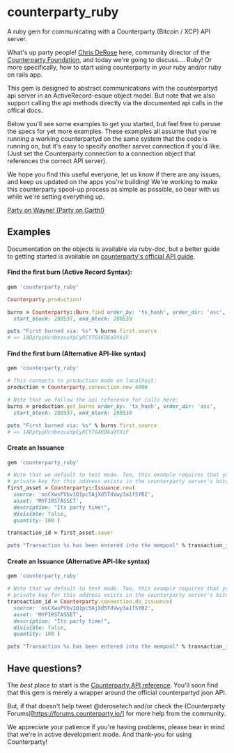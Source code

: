 counterparty_ruby
=================
A ruby gem for communicating with a Counterparty (Bitcoin / XCP) API server.

What's up party people! [Chris DeRose](https://www.chrisderose.com) here, 
community director of the [Counterparty Foundation](http://counterpartyfoundation.org/), 
and today we're going to discuss.... Ruby! Or more specifically, how to start using
counterparty in your ruby and/or ruby on rails app.

This gem is designed to abstract communications with the counterpartyd api 
server in an ActiveRecord-esque object model. But note that we also support 
calling the api methods directly via the documented api calls in the offical docs. 

Below you'll see some examples to get you started, but feel free to peruse the
specs for yet more examples. These examples all assume that you're running a 
working counterpartyd on the same system that the code is running on, but it's 
easy to specify another server connection if you'd like. (Just set the 
Counterparty.connection to a connection object that references the correct API
server).

We hope you find this useful everyone, let us know if there are any issues, and
keep us updated on the apps you're building! We're working to make this 
counterparty spool-up process as simple as possible, so bear with us while we're
setting everything up. 

[Party on Wayne! (Party on Garth!)](https://www.youtube.com/watch?v=g-CFIO-fCt8)

## Examples
Documentation on the objects is available via ruby-doc, but a better guide to
getting started is available on [counterparty's official API guide](https://github.com/CounterpartyXCP/counterpartyd/blob/master/docs/API.rst#read-api-function-reference).

#### Find the first burn (Active Record Syntax):
```ruby
gem 'counterparty_ruby'

Counterparty.production!

burns = Counterparty::Burn.find order_by: 'tx_hash', order_dir: 'asc', 
  start_block: 280537, end_block: 280539

puts "First burned via: %s" % burns.first.source
# => 1ADpYypUcnbezuuYpCyRCY7G4KD6a9YXiF
```

#### Find the first burn (Alternative API-like syntax)
```ruby
gem 'counterparty_ruby'

# This connects to production mode on localhost:
production = Counterparty.connection.new 4000

# Note that we follow the api reference for calls here:
burns = production.get_burns order_by: 'tx_hash', order_dir: 'asc', 
  start_block: 280537, end_block: 280539

puts "First burned via: %s" % burns.first.source
# => 1ADpYypUcnbezuuYpCyRCY7G4KD6a9YXiF
```

#### Create an Issuance
```ruby
gem 'counterparty_ruby'

# Note that we default to test mode. Too, this example requires that your 
# private key for this address exists in the counterparty server's bitcoind 
first_asset = Counterparty::Issuance.new( 
  source: 'msCXwsPVbv1Q1pc5AjXd5TdVwy3a1fSYB2',
  asset: 'MYFIRSTASSET', 
  description: "Its party time!",
  divisible: false,
  quantity: 100 )

transaction_id = first_asset.save!                                          

puts "Transaction %s has been entered into the mempool" % transaction_id
```

#### Create an Issuance (Alternative API-like syntax)
```ruby
gem 'counterparty_ruby'

# Note that we default to test mode. Too, this example requires that your 
# private key for this address exists in the counterparty server's bitcoind 
transaction_id = Counterparty.connection.do_issuance(
  source: 'msCXwsPVbv1Q1pc5AjXd5TdVwy3a1fSYB2',
  asset: 'MYFIRSTASSET', 
  description: "Its party time!",
  divisible: false,
  quantity: 100 )

puts "Transaction %s has been entered into the mempool" % transaction_id
```

## Have questions?
The *best* place to start is the [Counterparty API reference](https://github.com/CounterpartyXCP/counterpartyd/blob/master/docs/API.rst#read-api-function-reference).
You'll soon find that this gem is merely a wrapper around the official 
counterpartyd json API.

But, if that doesn't help tweet @derosetech and/or check the 
(Counterparty Forums)[https://forums.counterparty.io/] for more help from the
community. 

We appreciate your patience if you're having problems, please bear in mind that 
we're in active development mode. And thank-you for using Counterparty!
